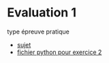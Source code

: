 # Evaluation 1
type épreuve pratique

* [sujet](Eval1.pdf)
* [fichier python pour exercice 2](Eval1.py)

